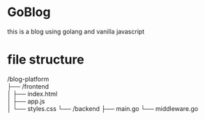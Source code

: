 # GoBlog
this is a blog using golang and vanilla javascript 

# file structure
\/blog-platform\
  ├── \/frontend\
  │   ├── index.html\
  │   ├── app.js\
  │   └── styles.css
  └── \/backend
      ├── main.go
      └── middleware.go
      
